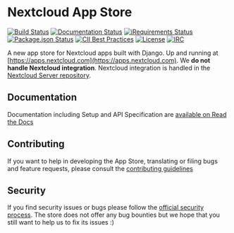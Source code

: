 # Nextcloud App Store

[![Build Status](https://travis-ci.org/nextcloud/appstore.svg?branch=master)](https://travis-ci.org/nextcloud/appstore)
[![Documentation Status](https://readthedocs.org/projects/nextcloudappstore/badge/?version=latest)](http://nextcloudappstore.readthedocs.io/en/latest/?badge=latest)
[![iRequirements Status](https://requires.io/github/nextcloud/appstore/requirements.svg?branch=master)](https://requires.io/github/nextcloud/appstore/requirements/?branch=master)
[![Package.json Status](https://david-dm.org/nextcloud/appstore.svg)](https://github.com/nextcloud/appstore/blob/master/package.json)
[![CII Best Practices](https://bestpractices.coreinfrastructure.org/projects/846/badge)](https://bestpractices.coreinfrastructure.org/projects/846)
[![License](https://img.shields.io/badge/license-AGPLv3+-blue.svg)](https://www.gnu.org/licenses/agpl-3.0.en.html)
[![IRC](https://img.shields.io/badge/irc%20channel-%23nextcloud--dev%20on%20freenode-blue.svg)](https://webchat.freenode.net/?channels=nextcloud-dev)

A new app store for Nextcloud apps built with Django. Up and running at [https://apps.nextcloud.com](https://apps.nextcloud.com). We **do not handle Nextcloud integration**. Nextcloud integration is handled in the [Nextcloud Server repository](https://github.com/nextcloud/server).

## Documentation
Documentation including Setup and API Specification are [available on Read the Docs](https://nextcloudappstore.readthedocs.io/en/latest/)

## Contributing
If you want to help in developing the App Store, translating or filing bugs and feature requests, please consult the [contributing guidelines](https://github.com/nextcloud/appstore/blob/master/CONTRIBUTING.md)

## Security
If you find security issues or bugs please follow the [official security process](https://nextcloud.com/security/). The store does not offer any bug bounties but we hope that you still want to help us to fix its issues :)
